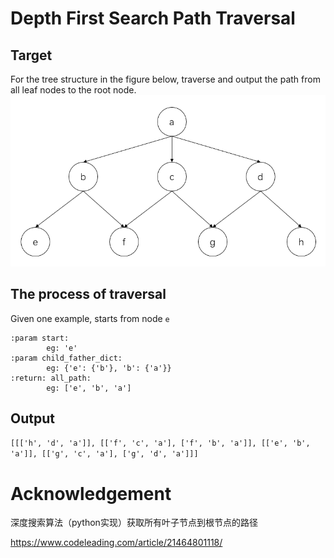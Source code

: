 # Depth First Search Path Traversal
## Target
For the tree structure in the figure below, traverse and output the path from all leaf nodes to the root node.
<img src="tree_structure.PNG" width="600" />

## The process of traversal
Given one example, starts from node `e`

    :param start:
            eg: 'e'
    :param child_father_dict:
            eg: {'e': {'b'}, 'b': {'a'}}
    :return: all_path:
            eg: ['e', 'b', 'a']

## Output
`[[['h', 'd', 'a']], [['f', 'c', 'a'], ['f', 'b', 'a']], [['e', 'b', 'a']], [['g', 'c', 'a'], ['g', 'd', 'a']]]`

# Acknowledgement
深度搜索算法（python实现）获取所有叶子节点到根节点的路径

https://www.codeleading.com/article/21464801118/
